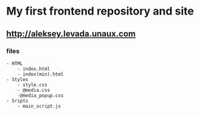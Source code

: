 # My first frontend repository and site
## http://aleksey.levada.unaux.com

### files
    - HTML
        - index.html
        - index(min).html
    - Styles
        - style.css
        - @media.css
        -@media_popup.css
    - Sripts
        - main_script.js


